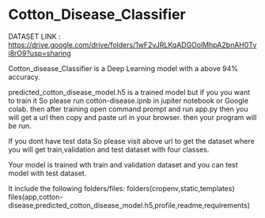 # Cotton_Disease_Classifier

DATASET LINK  :   https://drive.google.com/drive/folders/1wF2vJRLKqADGOolMhpA2bnAH0Tvi8rO9?usp=sharing

Cotton_disease_Classifier is a Deep Learning model with a above 94% accuracy.

predicted_cotton_disease_model.h5 is a trained model but if you you want to train it So please run cotton-disease.ipnb in jupiter notebook or Google colab.
then after training open command prompt and run app.py then you will get a url then copy and paste url in your browser. then your program will be run.

If you dont have test data So please visit above url to get the dataset where you will get train,validation and test dataset with four classes.

Your model is trained wth train and validation dataset and you can test model with test dataset.

It include the following folders/files: folders(cropenv,static,templates) files(app,cotton-disease,predicted_cotton_disease_model.h5,profile,readme,requirements)

